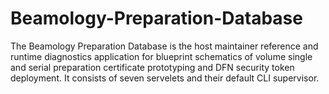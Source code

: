# Beamology-Preparation-Database
The Beamology Preparation Database is the host maintainer reference and runtime diagnostics application for blueprint schematics of volume single and serial preparation certificate prototyping and DFN security token deployment. It consists of seven servelets and their default CLI supervisor. 
